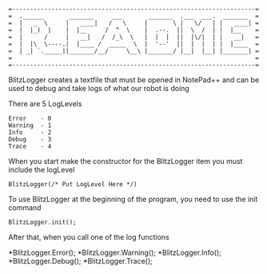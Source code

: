     =--------------------------------------------------------------------=
    =  .______       _______     ___       _______  .___  ___.  _______  =
    =  |   _  \     |   ____|   /   \     |       \ |   \/   | |   ____| =
    =  |  |_)  |    |  |__     /  ^  \    |  .--.  ||  \  /  | |  |__    =
    =  |      /     |   __|   /  /_\  \   |  |  |  ||  |\/|  | |   __|   =
    =  |  |\  \----.|  |____ /  _____  \  |  '--'  ||  |  |  | |  |____  =
    =  | _| `._____||_______/__/     \__\ |_______/ |__|  |__| |_______| =
    =      	                                                             =
    =--------------------------------------------------------------------=
BlitzLogger creates a textfile that must be opened in NotePad++ and 
can be used to debug and take logs of what our robot is doing

There are 5 LogLevels
    
    Error    - 0
    Warning  - 1
    Info     - 2
    Debug    - 3
    Trace    - 4

When you start make the constructor for the BlitzLogger item you must
include the logLevel

    BlitzLogger(/* Put LogLevel Here */)
	
To use BlitzLogger at the beginning of the program, you need to use the
init command

    BlitzLogger.init();
	
After that, when you call one of the log functions

*BlitzLogger.Error();
*BlitzLogger.Warning();
*BlitzLogger.Info();
*BlitzLogger.Debug();
*BlitzLogger.Trace();
	
	